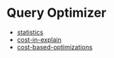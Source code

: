 Query Optimizer
===============

- [statistics](optimizer/statistics.md)
- [cost-in-explain](optimizer/cost-in-explain.md)
- [cost-based-optimizations](optimizer/cost-based-optimizations.md)

